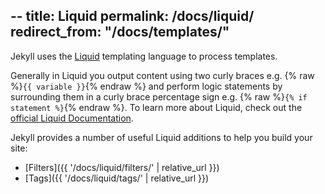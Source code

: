 --
title: Liquid
permalink: /docs/liquid/
redirect_from: "/docs/templates/"
--

Jekyll uses the [Liquid](https://shopify.github.io/liquid/) templating language
to process templates.

Generally in Liquid you output content using two curly braces e.g.
{% raw %}`{{ variable }}`{% endraw %} and perform logic statements by
surrounding them in a curly brace percentage sign e.g.
{% raw %}`{% if statement %}`{% endraw %}. To learn more about Liquid, check
out the [official Liquid Documentation](https://shopify.github.io/liquid/).

Jekyll provides a number of useful Liquid additions to help you build your site:

* [Filters]({{ '/docs/liquid/filters/' | relative_url }})
* [Tags]({{ '/docs/liquid/tags/' | relative_url }})
